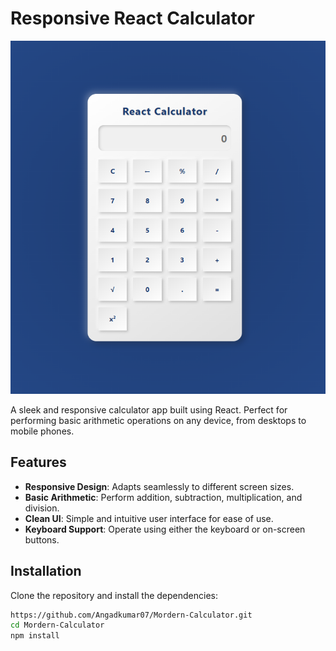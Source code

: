 # Responsive React Calculator

![Responsive React Calculator](./public/Screenshot%202024-12-05%20175324.png)

A sleek and responsive calculator app built using React. Perfect for performing basic arithmetic operations on any device, from desktops to mobile phones.

## Features

- **Responsive Design**: Adapts seamlessly to different screen sizes.
- **Basic Arithmetic**: Perform addition, subtraction, multiplication, and division.
- **Clean UI**: Simple and intuitive user interface for ease of use.
- **Keyboard Support**: Operate using either the keyboard or on-screen buttons.

## Installation

Clone the repository and install the dependencies:

```bash
https://github.com/Angadkumar07/Mordern-Calculator.git
cd Mordern-Calculator
npm install
```
